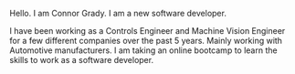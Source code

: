 Hello. I am Connor Grady. I am a new software developer.

I have been working as a Controls Engineer and Machine Vision Engineer for a few different companies over the past 5 years. Mainly working with Automotive manufacturers. I am taking an online bootcamp to learn the skills to work as a software developer.

<!--
**gradyco225/gradyco225** is a ✨ _special_ ✨ repository because its `README.md` (this file) appears on your GitHub profile.

Here are some ideas to get you started:

- 🔭 I’m currently working on ...
- 🌱 I’m currently learning ...
- 👯 I’m looking to collaborate on ...
- 🤔 I’m looking for help with ...
- 💬 Ask me about ...
- 📫 How to reach me: ...
- 😄 Pronouns: ...
- ⚡ Fun fact: ...
-->

